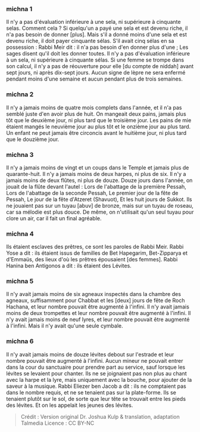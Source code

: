 
### michna 1
Il n'y a pas d'évaluation inférieure à une sela, ni supérieure à cinquante selas. Comment cela ? Si quelqu'un a payé une sela et est devenu riche, il n'a pas besoin de donner [plus]. Mais s'il a donné moins d'une sela et est devenu riche, il doit payer cinquante sélas. S'il avait cinq sélas en sa possession : Rabbi Meir dit : il n'a pas besoin d'en donner plus d'une ; Les sages disent qu'il doit les donner toutes. Il n'y a pas d'évaluation inférieure à un sela, ni supérieure à cinquante sélas. Si une femme se trompe dans son calcul, il n'y a pas de réouverture pour elle [du compte de niddah] avant sept jours, ni après dix-sept jours. Aucun signe de lèpre ne sera enfermé pendant moins d'une semaine et aucun pendant plus de trois semaines.

### michna 2
Il n'y a jamais moins de quatre mois complets dans l'année, et il n'a pas semblé juste d'en avoir plus de huit. On mangeait deux pains, jamais plus tôt que le deuxième jour, ni plus tard que le troisième jour. Les pains de mie étaient mangés le neuvième jour au plus tôt et le onzième jour au plus tard. Un enfant ne peut jamais être circoncis avant le huitième jour, ni plus tard que le douzième jour.

### michna 3
Il n'y a jamais moins de vingt et un coups dans le Temple et jamais plus de quarante-huit. Il n'y a jamais moins de deux harpes, ni plus de six. Il n'y a jamais moins de deux flûtes, ni plus de douze. Douze jours dans l'année, on jouait de la flûte devant l'autel : Lors de l'abattage de la première Pessah, Lors de l'abattage de la seconde Pessah, Le premier jour de la fête de Pessah, Le jour de la fête d'Atzeret (Shavuot), Et les huit jours de Sukkot. Ils ne jouaient pas sur un tuyau [abuv] de bronze, mais sur un tuyau de roseau, car sa mélodie est plus douce. De même, on n'utilisait qu'un seul tuyau pour clore un air, car il fait un final agréable.

### michna 4
Ils étaient esclaves des prêtres, ce sont les paroles de Rabbi Meir. Rabbi Yose a dit : ils étaient issus de familles de Bet Hapegarim, Bet-Zipparya et d'Emmaüs, des lieux d'où les prêtres épousaient [des femmes]. Rabbi Hanina ben Antigonos a dit : ils étaient des Lévites.

### michna 5
Il n'y avait jamais moins de six agneaux inspectés dans la chambre des agneaux, suffisamment pour Chabbat et les [deux] jours de fête de Roch Hachana, et leur nombre pouvait être augmenté à l'infini. Il n'y avait jamais moins de deux trompettes et leur nombre pouvait être augmenté à l'infini. Il n'y avait jamais moins de neuf lyres, et leur nombre pouvait être augmenté à l'infini. Mais il n'y avait qu'une seule cymbale.

### michna 6
Il n'y avait jamais moins de douze lévites debout sur l'estrade et leur nombre pouvait être augmenté à l'infini. Aucun mineur ne pouvait entrer dans la cour du sanctuaire pour prendre part au service, sauf lorsque les lévites se levaient pour chanter. Ils ne se joignaient pas non plus au chant avec la harpe et la lyre, mais uniquement avec la bouche, pour ajouter de la saveur à la musique. Rabbi Eliezer ben Jacob a dit : ils ne comptaient pas dans le nombre requis, et ne se tenaient pas sur la plate-forme. Ils se tenaient plutôt sur le sol, de sorte que leur tête se trouvait entre les pieds des lévites. Et on les appelait les jeunes des lévites.

>Crédit : Version original Dr. Joshua Kulp & translation, adaptation Talmedia
>Licence : CC BY-NC